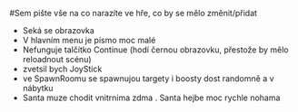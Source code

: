 #Sem pište vše na co narazíte ve hře, co by se mělo změnit/přidat

- Seká se obrazovka
- V hlavním menu je písmo moc malé
- Nefunguje talčítko Continue (hodí černou obrazovku, přestože by mělo reloadnout scénu)
- zvetsil bych JoyStick
- ve SpawnRoomu se spawnujou targety i boosty dost randomně a v nábytku
- Santa muze chodit vnitrnima zdma
. Santa hejbe moc rychle nohama
